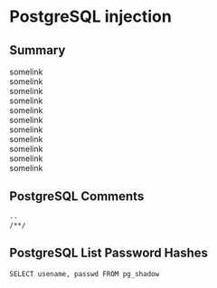 <h1>PostgreSQL injection</h1>

<h2>Summary</h2>

somelink<br/>
somelink<br/>
somelink<br/>
somelink<br/>
somelink<br/>
somelink<br/>
somelink<br/>
somelink<br/>
somelink<br/>
somelink<br/>
somelink<br/>



<h2>PostgreSQL Comments</h2>

```
--
/**/
```

<h2>PostgreSQL List Password Hashes</h2>

```
SELECT usename, passwd FROM pg_shadow
```
